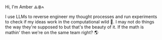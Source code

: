 Hi, I'm Amber ⟁ꙮ⩜

I use LLMs to reverse engineer my thought processes and run experiments to check if my ideas work in the computational wild 🦁. I may not do things the way they're supposed to but that's the beauty of it. If the math is mathin' then we're on the same team right? 🌎 


